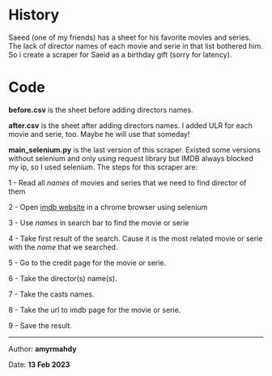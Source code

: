 # History 

Saeed (one of my friends) has a sheet for his favorite movies and series. The lack of director names of each movie and serie in that list bothered him. So i create a scraper for Saeid as a birthday gift (sorry for latency).

# Code

**before.csv** is the sheet before adding directors names.

**after.csv** is the sheet after adding directors names. I added ULR for each movie and serie, too. Maybe he will use that someday!

**main_selenium.py** is the last version of this scraper. Existed some versions without selenium and only using request library but IMDB always blocked my ip, so I used selenium. The steps for this scraper are:

1 - Read all *names* of movies and series that we need to find director of them

2 - Open [imdb website](https://www.imdb.com/) in a chrome browser using selenium

3 - Use *names* in search bar to find the movie or serie

4 - Take first result of the search. Cause it is the most related movie or serie with the *name* that we searched. 

5 - Go to the credit page for the movie or serie.

6 - Take the director(s) name(s).

7 - Take the casts names.

8 - Take the url to imdb page for the movie or serie.

9 - Save the result.

---
Author: **amyrmahdy**

Date: **13 Feb 2023**



